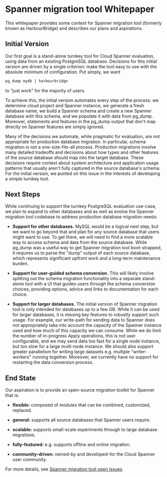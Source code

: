 # Spanner migration tool Whitepaper

This whitepaper provides some context for Spanner migration tool (formerly known as HarbourBridge) and describes our plans
and aspirations.

## Initial Version

Our first goal is a stand-alone turnkey tool for Cloud Spanner evaluation, using
data from an existing PostgreSQL database. Decisions for this initial version
are driven by a single criterion: make the tool easy to use with the absolute
minimum of configuration. Put simply, we want
```sh
pg_dump mydb | harbourbridge
```
to "just work" for the majority of users.

To achieve this, the initial version automates every step of the process: we
determine cloud project and Spanner instance, we generate a fresh database name,
we build a Spanner schema and create a new Spanner database with this schema,
and we populate it with data from pg_dump. Moreover, statements and features in
the pg_dump output that don't map directly on Spanner features are simply
ignored.

Many of the decisions we automate, while pragmatic for evaluation, are not
appropriate for production database migration. In particular, schema migration
is not a one-size-fits-all process. Production migrations involve many detailed
tradeoffs and decisions about how types and other features of the source
database should map into the target database. These decisions require context
about system architecture and application usage patterns that usually aren't
fully captured in the source database's schema. For the initial version, we
punted on this issue in the interests of developing a simple turnkey tool.

## Next Steps

While continuing to support the turnkey PostgreSQL evaluation use-case, we plan
to expand to other databases and as well as evolve the Spanner migration tool codebase to
address production database migration needs:

* **Support for other databases.** MySQL would be a logical next step, but we
want to go beyond that and plan for any source database that users might want to
use. To get there, we will need to find a more scalable way to access schema and
data from the source database. While pg_dump was a useful way to get
Spanner migration tool boot-strapped, it requires us to parse the "dump" output of each
source database, which represents significant upfront work and a long-term
maintenance burden.

* **Support for user-guided schema conversion.** This will likely involve
splitting out the schema migration functionality into a separate stand-alone
tool with a UI that guides users through the schema conversion choices,
providing options, advice and links to documentation for each choice.

* **Support for larger databases.** The initial version of Spanner migration tool is only
intended for databases up to a few GB. While it can be used for larger
databases, it is missing key features to robustly support such usage. For
example, our write-path for sending data to Spanner does not appropriately take
into account the capacity of the Spanner instance used and how much of this
capacity we can consume. While we do limit the number of in-progress Apply
operations, this is not user configurable, and we may send data too fast for a
single node instance, but too slow for a large multi-node instance. We should
also support greater parallelism for writing large datasets e.g. multiple
"writer-workers" running together. Moreover, we currently have no support for
restarting the data conversion process.

## End State

Our aspiration is to provide an open-source migration toolkit for Spanner that is:

* **flexible:** composed of modules that can be combined, customized, replaced.

* **general:** supports all source databases that Spanner users require.

* **scalable:** supports small-scale experiments through to large database
  migrations.

* **fully-featured:** e.g. supports offline and online migration.

* **community-driven:** owned-by and developed-for the Cloud Spanner user
  community.

For more details, see [Spanner migration tool open
issues](https://github.com/GoogleCloudPlatform/spanner-migration-tool/issues).

